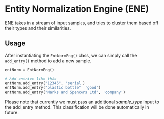 # Entity Normalization Engine (ENE)

ENE takes in a stream of input samples, and tries to cluster them based off their types and their similarities.

## Usage
After instantiating the `EntNormEng()` class, we can simply call the `add_entry()` method to add a new sample.

```python
entNorm = EntNormEng()

# Add entries like this
entNorm.add_entry("12345", 'serial')
entNorm.add_entry("plastic bottle", 'good')
entNorm.add_entry("Marks and Spencers Ltd", 'company')
```
Please note that currently we must pass an additional *sample_type* input to the add_entry method. This classification will be done automatically in future.
